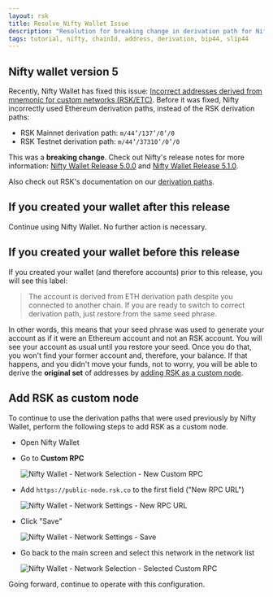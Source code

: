 ```yaml
---
layout: rsk
title: Resolve Nifty Wallet Issue
description: "Resolution for breaking change in derivation path for Nifty Wallet 5"
tags: tutorial, nifty, chainId, address, derivation, bip44, slip44
---
```


## Nifty wallet version 5

Recently, Nifty Wallet has fixed this issue:
[Incorrect addresses derived from mnemonic for custom networks (RSK/ETC)](https://github.com/poanetwork/nifty-wallet/issues/331).
Before it was fixed, Nifty incorrectly used Ethereum derivation paths,
instead of the RSK derivation paths:

- RSK Mainnet derivation path: `m/44’/137’/0’/0`
- RSK Testnet derivation path: `m/44’/37310’/0’/0`

This was a **breaking change**.
Check out Nifty's release notes for more information:
[Nifty Wallet Release 5.0.0](https://forum.poa.network/t/nifty-wallet-release-5-0-0/3335)
and [Nifty Wallet Release 5.1.0](https://forum.poa.network/t/nifty-wallet-release-5-1-0/3440).

Also check out RSK's documentation on our
[derivation paths](/rsk/architecture/account-based/ "Account Based RSK Addresses").

## If you created your wallet after this release

Continue using Nifty Wallet.
No further action is necessary.

## If you created your wallet before this release

If you created your wallet (and therefore accounts)
prior to this release, you will see this label:

> The account is derived from
> ETH derivation path despite you connected to another chain.
> If you are ready to switch to correct derivation path, just
> restore from the same seed phrase.

In other words, this means that your seed phrase was used to
generate your account as if it were an Ethereum account
and not an RSK account.
You will see your account as usual until you restore your seed.
Once you do that, you won't find your former account and,
therefore, your balance.
If that happens, and you didn't move your funds, not to worry,
you will be able to derive the **original set** of addresses by
[adding RSK as a custom node](#add-rsk-as-custom-node).

## Add RSK as custom node

To continue to use the derivation paths that were used previously by Nifty Wallet,
perform the following steps to add RSK as a custom node.

- Open Nifty Wallet
- Go to **Custom RPC**

  ![Nifty Wallet - Network Selection - New Custom RPC](/assets/img/tutorials/resolve-nifty-issue/1.png)
- Add `https://public-node.rsk.co` to the first field ("New RPC URL")

  ![Nifty Wallet - Network Settings - New RPC URL](/assets/img/tutorials/resolve-nifty-issue/2.png)
- Click "Save"

  ![Nifty Wallet - Network Settings - Save](/assets/img/tutorials/resolve-nifty-issue/3.png)
- Go back to the main screen and select this network in the network list

  ![Nifty Wallet - Network Selection - Selected Custom RPC](/assets/img/tutorials/resolve-nifty-issue/4.png)

Going forward, continue to operate with this configuration.